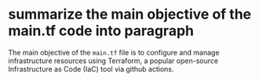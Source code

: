 # summarize the main objective of the main.tf code into paragraph

The main objective of the `main.tf` file is to configure and manage infrastructure resources using Terraform, a popular open-source Infrastructure as Code (IaC) tool via github actions.